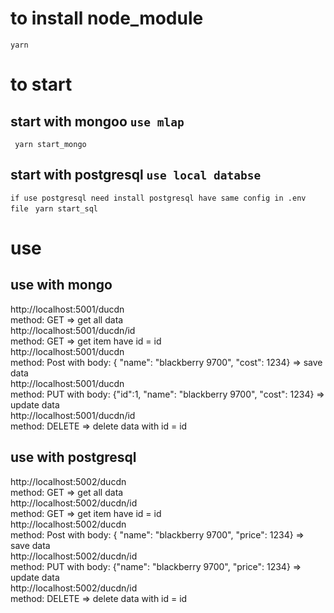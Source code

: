 # to install node_module
` yarn ` 
# to start
## start with mongoo `use mlap`
` yarn start_mongo`
## start with postgresql `use local databse`
`if use postgresql need install postgresql have same config in .env file`
` yarn start_sql`
# use
## use with mongo 
http://localhost:5001/ducdn         </br>method: GET    => get all data </br>
http://localhost:5001/ducdn/id      </br>method: GET    => get item have id = id </br>
http://localhost:5001/ducdn         </br>method: Post   with body: { "name": "blackberry 9700", "cost": 1234} => save  data</br>
http://localhost:5001/ducdn         </br>method: PUT    with body: {"id":1, "name": "blackberry 9700", "cost": 1234} => update  data</br>
http://localhost:5001/ducdn/id      </br>method: DELETE => delete  data with id = id </br>
 ## use with postgresql 
http://localhost:5002/ducdn         </br>method: GET    => get all data </br>
http://localhost:5002/ducdn/id      </br>method: GET    => get item have id = id </br>
http://localhost:5002/ducdn        </br> method: Post   with body: { "name": "blackberry 9700", "price": 1234} => save  data</br>
http://localhost:5002/ducdn/id        </br> method: PUT    with body: {"name": "blackberry 9700", "price": 1234} => update  data</br>
http://localhost:5002/ducdn/id      </br>method: DELETE => delete  data with id = id </br>
